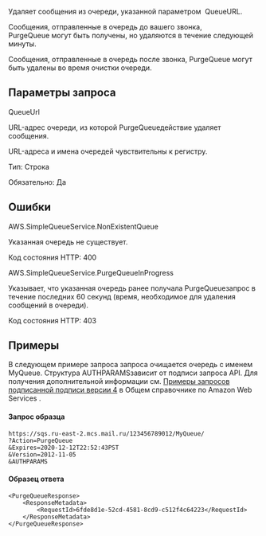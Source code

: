 Удаляет сообщения из очереди, указанной параметром  QueueURL.

Сообщения, отправленные в очередь до вашего звонка, PurgeQueue могут быть получены, но удаляются в течение следующей минуты.

Сообщения, отправленные в очередь после звонка, PurgeQueue могут быть удалены во время очистки очереди.

## Параметры запроса

QueueUrl

URL-адрес очереди, из которой PurgeQueueдействие удаляет сообщения.

URL-адреса и имена очередей чувствительны к регистру.

Тип: Строка

Обязательно: Да

## Ошибки

AWS.SimpleQueueService.NonExistentQueue

Указанная очередь не существует.

Код состояния HTTP: 400

AWS.SimpleQueueService.PurgeQueueInProgress

Указывает, что указанная очередь ранее получала PurgeQueueзапрос в течение последних 60 секунд (время, необходимое для удаления сообщений в очереди).

Код состояния HTTP: 403

## Примеры

В следующем примере запроса запроса очищается очередь с именем MyQueue. Структура AUTHPARAMSзависит от подписи запроса API. Для получения дополнительной информации см. [Примеры запросов подписанной подписи версии 4](https://docs.aws.amazon.com/general/latest/gr/sigv4-signed-request-examples.html) в Общем справочнике по Amazon Web Services .

#### Запрос образца

```
https://sqs.ru-east-2.mcs.mail.ru/123456789012/MyQueue/
?Action=PurgeQueue
&Expires=2020-12-12T22:52:43PST
&Version=2012-11-05
&AUTHPARAMS
```

#### Образец ответа

```
<PurgeQueueResponse>
    <ResponseMetadata>
        <RequestId>6fde8d1e-52cd-4581-8cd9-c512f4c64223</RequestId>
    </ResponseMetadata>
</PurgeQueueResponse>
```
